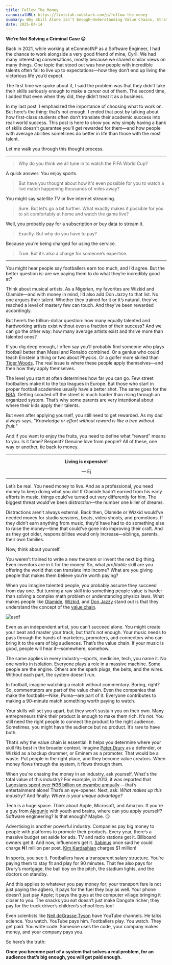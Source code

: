 ```yaml
---
title: Follow The Money
canonicalURL: https://limistah.substack.com/p/follow-the-money
summary: Why Skill Alone Isn’t Enough—Understanding Value Chains, Strategic Positioning, and the Real Reason Talent Gets Paid
date: 2025-04-14
---
```


**We’re Not Solving a Criminal Case 😉**

Back in 2021, while working at eConnectNP as a Software Engineer, I had the chance to work alongside a very good friend of mine, Cyril. We had many interesting conversations, mostly because we shared similar views on many things. One topic that stood out was how people with incredible talents often fail to live up to expectations—how they don’t end up living the victorious life you’d expect.

The first time we spoke about it, I said the problem was that they didn’t take their skills seriously enough to make a career out of them. The second time, I added that even when they did, they didn’t treat it as a business.

In my last post, I emphasized the importance of choosing what to work on. But here’s the thing: that’s not enough. I ended that post by talking about how first-class students often don’t translate their academic success into real-world success. This post is here to show you why simply having a bank of skills doesn't guarantee you'll get rewarded for them—and how people with average abilities sometimes do better in life than those with the most talent.

Let me walk you through this thought process.

---

> Why do you think we all tune in to watch the FIFA World Cup?

A quick answer: You enjoy sports.

> But have you thought about how it's even possible for you to watch a live match happening thousands of miles away?

You might say satellite TV or live internet streaming.

> Sure. But let’s go a bit further. What exactly makes it possible for you to sit comfortably at home and watch the game live?

Well, you probably pay for a subscription or buy data to stream it.

> Exactly. But why do you have to pay?

Because you’re being charged for using the service.

> True. But it’s also a charge for someone’s expertise.

---

You might hear people say footballers earn too much, and I’d agree. But the better question is: are we paying them to do what they’re incredibly good at?

Think about musical artists. As a Nigerian, my favorites are Wizkid and Olamide—and with money in mind, I’d also add Don Jazzy to that list. No one argues their talent. Whether they trained for it or it’s natural, they’ve reached a level of mastery few can touch. And they’ve been rewarded accordingly.

But here’s the trillion-dollar question: how many equally talented and hardworking artists exist without even a fraction of their success? And we can go the other way: how many average artists exist and thrive more than talented ones?

If you dig deep enough, I often say you’ll probably find someone who plays football better than Messi and Ronaldo combined. Or a genius who could teach Einstein a thing or two about Physics. Or a golfer more skilled than [Tiger Woods](https://en.wikipedia.org/wiki/Tiger_Woods). The real issue is where these people apply themselves—and then how they apply themselves.

The level you start at often determines how far you can go. Few street footballers make it to the top leagues in Europe. But those who start in proper football academies usually have a better shot. The same goes for the [NBA](https://en.wikipedia.org/wiki/National_Basketball_Association). Getting scouted off the street is much harder than rising through an organized system. That’s why some parents are very intentional about where their kids apply their talents.

But even after applying yourself, you still need to get rewarded. As my dad always says, "_Knowledge or effort without reward is like a tree without fruit._"

And if you want to enjoy the fruits, you need to define what “reward” means to you. Is it fame? Respect? Genuine love from people? All of these, one way or another, tie back to money.

---

<center>
<strong>Living is expensive!</strong>

— Ej
</center>

---

Let’s be real. You need money to live. And as a professional, you need money to keep doing what you do! If Olamide hadn’t earned from his early efforts in music, things could’ve turned out very differently for him. The biggest threat would’ve been _distraction_—the number one killer of dreams.

Distractions aren’t always external. Back then, Olamide or Wizkid would’ve needed money for studio sessions, beats, video shoots, and promotions. If they didn’t earn anything from music, they’d have had to do something else to raise the money—time that could’ve gone into improving their craft. And as they got older, responsibilities would only increase—siblings, parents, their own families.

Now, think about yourself.

You weren’t trained to write a new theorem or invent the next big thing. Even inventors are in it for the money! So, what _profitable_ skill are you offering the world that can translate into income? What are you giving people that makes them believe you’re worth paying?

When you imagine talented people, you probably assume they succeed from day one. But turning a raw skill into something people value is harder than solving a complex math problem or understanding physics laws. What makes people like [Olamide](https://en.wikipedia.org/wiki/Olamide), [Wizkid](https://en.wikipedia.org/wiki/Wizkid), and [Don Jazzy](https://en.wikipedia.org/wiki/Don_Jazzy) stand out is that they understand the concept of the [value chain](https://en.wikipedia.org/wiki/Value_chain).

![asdf](/assets/0009.01.webp)

Even as an independent artist, you can’t succeed alone. You might create your beat and master your track, but that’s not enough. Your music needs to pass through the hands of marketers, promoters, and connectors who can bring it to the ears of big audiences. That’s the value chain. If your music is good, people will hear it—somewhere, somehow.

The same applies in every industry—sports, medicine, tech, you name it. No one works in isolation. Everyone plays a role in a massive machine. Some people are the engine. Others are the spark plugs, the belts, and the wires. Without each part, the system doesn’t run.

In football, imagine watching a match without commentary. Boring, right? So, commentators are part of the value chain. Even the companies that make the footballs—Nike, Puma—are part of it. Everyone contributes to making a 90-minute match something worth paying to watch.

Your skills will set you apart, but they won’t sustain you on their own. Many entrepreneurs think their product is enough to make them rich. It’s not. You still need the right people to connect the product to the right audience. Sometimes, you might have the audience but no product. It’s rare to have both.

That’s why the value chain is essential. It helps you determine where your skill fits best in the broader context. Imagine [Peter Drury](https://x.com/officialdrury) as a defender, or Wizkid as a backup drummer, or Eminem as a promoter. That would be a waste. Put people in the right place, and they become value creators. When money flows through the system, it flows through them.

When you're chasing the money in an industry, ask yourself, What's the total value of this industry? For example, in 2013, it was reported that [Lagosians spent over ₦36 billion on owambe annually](https://www.nairaland.com/1449873/lagosians-spend-n36bn-owambe-annually) —that’s entertainment alone! That’s an eye-opener. Next, ask: _What makes up this industry?_ And finally: _Where is your unique advantage?_

Tech is a huge space. Think about Apple, Microsoft, and Amazon. If you're a guy from [Ajegunle](https://en.wikipedia.org/wiki/Ajegunle) with youth and brains, where can you apply yourself? Software engineering? Is that enough? Maybe. 😏

Advertising is another powerful industry. Companies pay big money to people with platforms to promote their products. Every year, there’s a massive budget set aside for ads. TV and radio stations get it. Billboard owners get it. And now, influencers get it. [Sabinus](https://en.wikipedia.org/wiki/Mr_Funny) once said he could charge ₦1 million per post. [Kim Kardashian](https://en.wikipedia.org/wiki/Kim_Kardashian) charges $1 million!

In sports, you see it. Footballers have a transparent salary structure. You’re paying them to stay fit and play for 90 minutes. That fee also pays for Drury’s mortgage, the ball boy on the pitch, the stadium lights, and the doctors on standby.

And this applies to whatever you pay money for; your transport fare is not just paying the agbero, it pays for the fuel they buy as well. Your phone doesn’t just pay Apple; it pays the guys at the computer village bringing it closer to you. The snacks you eat doesn’t just make Dangote richer; they pay for the truck driver’s children’s school fees too!

Even scientists like [Neil deGrasse Tyson](https://en.wikipedia.org/wiki/Neil_deGrasse_Tyson) have YouTube channels. He talks science. You watch. YouTube pays him. Footballers play. You watch. They get paid. You write code. Someone uses the code, your company makes money, and your company pays you.

So here’s the truth:

**Once you become part of a system that solves a real problem, for an audience that’s big enough, you will get paid enough.**